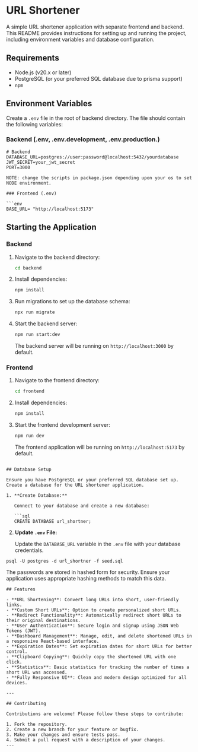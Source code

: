 # URL Shortener

A simple URL shortener application with separate frontend and backend. This README provides instructions for setting up and running the project, including environment variables and database configuration.

## Requirements

- Node.js (v20.x or later)
- PostgreSQL (or your preferred SQL database due to prisma support)
- `npm`

## Environment Variables

Create a `.env` file in the root of backend directory. The file should contain the following variables:

### Backend (.env, .env.development, .env.production.)

```env
# Backend
DATABASE_URL=postgres://user:password@localhost:5432/yourdatabase
JWT_SECRET=your_jwt_secret
PORT=3000

NOTE: change the scripts in package.json depending upon your os to set NODE environment.

### Frontend (.env)

```env
BASE_URL= "http://localhost:5173"
```

## Starting the Application

### Backend

1. Navigate to the backend directory:

   ```bash
   cd backend
   ```

2. Install dependencies:

   ```bash
   npm install
   ```

3. Run migrations to set up the database schema:

   ```bash
   npx run migrate
   ```

4. Start the backend server:

   ```bash
   npm run start:dev
   ```

   The backend server will be running on `http://localhost:3000` by default.

### Frontend

1. Navigate to the frontend directory:

   ```bash
   cd frontend
   ```

2. Install dependencies:

   ```bash
   npm install
   ```

3. Start the frontend development server:

   ```bash
   npm run dev
   ```

   The frontend application will be running on `http://localhost:5173` by default.
```

## Database Setup

Ensure you have PostgreSQL or your preferred SQL database set up. Create a database for the URL shortener application.

1. **Create Database:**

   Connect to your database and create a new database:

   ```sql
   CREATE DATABASE url_shortner;
   ```

2. **Update `.env` File:**

   Update the `DATABASE_URL` variable in the `.env` file with your database credentials.

```
psql -U postgres -d url_shortner -f seed.sql
```

The passwords are stored in hashed form for security. Ensure your application uses appropriate hashing methods to match this data.

```
## Features

- **URL Shortening**: Convert long URLs into short, user-friendly links.
- **Custom Short URLs**: Option to create personalized short URLs.
- **Redirect Functionality**: Automatically redirect short URLs to their original destinations.
- **User Authentication**: Secure login and signup using JSON Web Tokens (JWT).
- **Dashboard Management**: Manage, edit, and delete shortened URLs in a responsive React-based interface.
- **Expiration Dates**: Set expiration dates for short URLs for better control.
- **Clipboard Copying**: Quickly copy the shortened URL with one click.
- **Statistics**: Basic statistics for tracking the number of times a short URL was accessed.
- **Fully Responsive UI**: Clean and modern design optimized for all devices.

---

## Contributing

Contributions are welcome! Please follow these steps to contribute:

1. Fork the repository.
2. Create a new branch for your feature or bugfix.
3. Make your changes and ensure tests pass.
4. Submit a pull request with a description of your changes.
---
